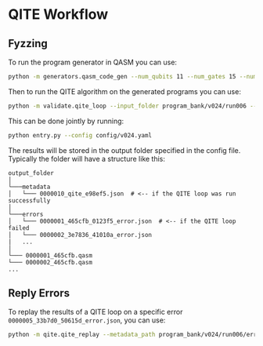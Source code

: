 # QITE Workflow


## Fyzzing

To run the program generator in QASM you can use:

```bash
python -m generators.qasm_code_gen --num_qubits 11 --num_gates 15 --num_programs 3 --output_dir program_bank/v024/run006
```

Then to run the QITE algorithm on the generated programs you can use:

```bash
python -m validate.qite_loop --input_folder program_bank/v024/run006 --number_of_rounds 1
```

This can be done jointly by running:

```bash
python entry.py --config config/v024.yaml
```

The results will be stored in the output folder specified in the config file.
Typically the folder will have a structure like this:

```
output_folder
│
└───metadata
│   └─── 0000010_qite_e98ef5.json  # <-- if the QITE loop was run successfully
│
└───errors
│   └─── 0000001_465cfb_0123f5_error.json  # <-- if the QITE loop failed
│   └─── 0000002_3e7836_41010a_error.json
|   ...
│
└─── 0000001_465cfb.qasm
└─── 0000002_465cfb.qasm
...
```


## Reply Errors

To replay the results of a QITE loop on a specific error `0000005_33b7d0_50615d_error.json`, you can use:

```bash
python -m qite.qite_replay --metadata_path program_bank/v024/run006/error/0000005_33b7d0_50615d_error.json --input_folder program_bank/v024/run006 --output_debug_folder program_bank/v024/run006/debug
```



